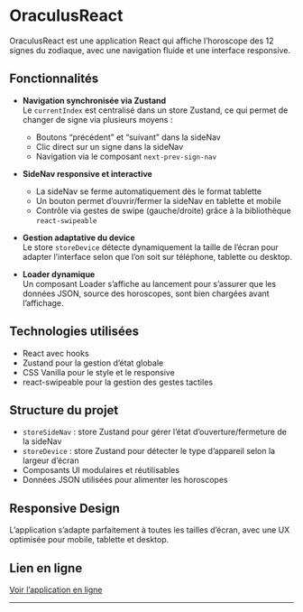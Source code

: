 # OraculusReact

OraculusReact est une application React qui affiche l’horoscope des 12 signes du zodiaque, avec une navigation fluide et une interface responsive.

## Fonctionnalités

- **Navigation synchronisée via Zustand**  
  Le `currentIndex` est centralisé dans un store Zustand, ce qui permet de changer de signe via plusieurs moyens :  
  - Boutons “précédent” et “suivant” dans la sideNav  
  - Clic direct sur un signe dans la sideNav  
  - Navigation via le composant `next-prev-sign-nav`

- **SideNav responsive et interactive**  
  - La sideNav se ferme automatiquement dès le format tablette  
  - Un bouton permet d’ouvrir/fermer la sideNav en tablette et mobile  
  - Contrôle via gestes de swipe (gauche/droite) grâce à la bibliothèque `react-swipeable`

- **Gestion adaptative du device**  
  Le store `storeDevice` détecte dynamiquement la taille de l’écran pour adapter l’interface selon que l’on soit sur téléphone, tablette ou desktop.

- **Loader dynamique**  
  Un composant Loader s’affiche au lancement pour s’assurer que les données JSON, source des horoscopes, sont bien chargées avant l’affichage.

## Technologies utilisées

- React avec hooks  
- Zustand pour la gestion d’état globale  
- CSS Vanilla pour le style et le responsive  
- react-swipeable pour la gestion des gestes tactiles

## Structure du projet

- `storeSideNav` : store Zustand pour gérer l’état d’ouverture/fermeture de la sideNav  
- `storeDevice` : store Zustand pour détecter le type d’appareil selon la largeur d’écran  
- Composants UI modulaires et réutilisables  
- Données JSON utilisées pour alimenter les horoscopes

## Responsive Design

L’application s’adapte parfaitement à toutes les tailles d’écran, avec une UX optimisée pour mobile, tablette et desktop.

## Lien en ligne

[Voir l’application en ligne](https://oraculus-react-swart.vercel.app/)

---